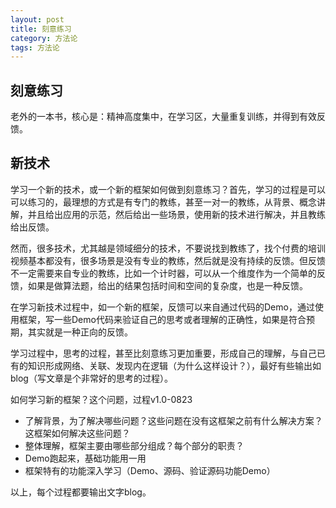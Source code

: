 ```yaml
---
layout: post
title: 刻意练习
category: 方法论
tags: 方法论
---
```


## 刻意练习
老外的一本书，核心是：精神高度集中，在学习区，大量重复训练，并得到有效反馈。

## 新技术
学习一个新的技术，或一个新的框架如何做到刻意练习？首先，学习的过程是可以可以练习的，最理想的方式是有专门的教练，甚至一对一的教练，从背景、概念讲解，并且给出应用的示范，然后给出一些场景，使用新的技术进行解决，并且教练给出反馈。

然而，很多技术，尤其越是领域细分的技术，不要说找到教练了，找个付费的培训视频基本都没有，很多场景是没有专业的教练，然后就是没有持续的反馈。但反馈不一定需要来自专业的教练，比如一个计时器，可以从一个维度作为一个简单的反馈，如果是做算法题，给出的结果包括时间和空间的复杂度，也是一种反馈。

在学习新技术过程中，如一个新的框架，反馈可以来自通过代码的Demo，通过使用框架，写一些Demo代码来验证自己的思考或者理解的正确性，如果是符合预期，其实就是一种正向的反馈。

学习过程中，思考的过程，甚至比刻意练习更加重要，形成自己的理解，与自己已有的知识形成网络、关联、发现内在逻辑（为什么这样设计？），最好有些输出如blog（写文章是个非常好的思考的过程）。

如何学习新的框架？这个问题，过程v1.0-0823  
- 了解背景，为了解决哪些问题？这些问题在没有这框架之前有什么解决方案？这框架如何解决这些问题？
- 整体理解，框架主要由哪些部分组成？每个部分的职责？
- Demo跑起来，基础功能用一用
- 框架特有的功能深入学习（Demo、源码、验证源码功能Demo）

以上，每个过程都要输出文字blog。






